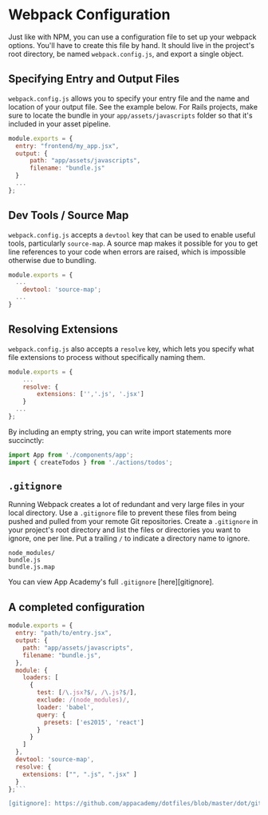 # Webpack Configuration 

Just like with NPM, you can use a configuration file to set up your webpack
options.  You'll have to create this file by hand. It should live in the project's root directory, be named
`webpack.config.js`, and export a single object.

## Specifying Entry and Output Files

`webpack.config.js` allows you to specify your entry file and the name and
location of your output file. See the example below. For Rails
projects, make sure to locate the bundle in your `app/assets/javascripts` folder
so that it's included in your asset pipeline.

```js
module.exports = {
  entry: "frontend/my_app.jsx",
  output: {
      path: "app/assets/javascripts",
      filename: "bundle.js"
  }	
  ...
};
```

## Dev Tools / Source Map

`webpack.config.js` accepts a `devtool` key that can be used to enable useful
tools, particularly `source-map`. A source map makes it possible
for you to get line references to your code when errors are raised, which is
impossible otherwise due to bundling.

```js
module.exports = {
  ...
	devtool: 'source-map';
  ...
}
```

## Resolving Extensions

`webpack.config.js` also accepts a `resolve` key, which lets you specify what
file extensions to process without specifically naming them.

```js
module.exports = {
	...
	resolve: {
		extensions: ['','.js', '.jsx']
	}
  ...
};
```

By including an empty string, you can write import statements more succinctly:

```js
import App from './components/app';
import { createTodos } from './actions/todos';

```

## `.gitignore`

Running Webpack creates a lot of redundant and very large files in your local
directory. Use a `.gitignore` file to prevent these files from being pushed and
pulled from your remote Git repositories. Create a `.gitignore` in your
project's root directory and list the files or directories you want to ignore,
one per line. Put a trailing `/` to indicate a directory name to ignore.

```
node_modules/
bundle.js
bundle.js.map
```

You can view App Academy's full `.gitignore` [here][gitignore].

## A completed configuration

```js
module.exports = {
  entry: "path/to/entry.jsx",
  output: {
    path: "app/assets/javascripts",
    filename: "bundle.js",
  },
  module: {
    loaders: [
      {
        test: [/\.jsx?$/, /\.js?$/],
        exclude: /(node_modules)/,
        loader: 'babel',
        query: {
          presets: ['es2015', 'react']
        }
      }
    ]
  },
  devtool: 'source-map',
  resolve: {
    extensions: ["", ".js", ".jsx" ]
  }
};```

[gitignore]: https://github.com/appacademy/dotfiles/blob/master/dot/gitignore


